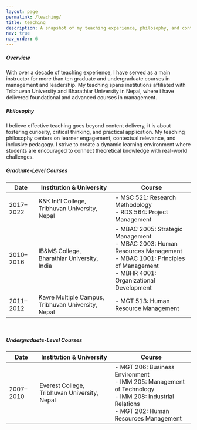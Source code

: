 ```yaml
---
layout: page
permalink: /teaching/
title: teaching
description: A snapshot of my teaching experience, philosophy, and contributions to higher education instruction.
nav: true
nav_order: 6
---
```


##### Overview
With over a decade of teaching experience, I have served as a main instructor for more than ten graduate and undergraduate courses in management and leadership. My teaching spans institutions affiliated with Tribhuvan University and Bharathiar University in Nepal, where i have delivered foundational and advanced courses in management.

##### Philosophy
I believe effective teaching goes beyond content delivery, it is about fostering curiosity, critical thinking, and practical application. My teaching philosophy centers on learner engagement, contextual relevance, and inclusive pedagogy. I strive to create a dynamic learning environment where students are encouraged to connect theoretical knowledge with real-world challenges.





##### Graduate-Level Courses

| Date        | Institution & University                             | Course                                                   |
|-------------|------------------------------------------------------|----------------------------------------------------------|
| 2017–2022   | K&K Int'l College, Tribhuvan University, Nepal       | - MSC 521: Research Methodology  <br> - RDS 564: Project Management |
| 2010–2016   | IB&MS College, Bharathiar University, India          | - MBAC 2005: Strategic Management  <br> - MBAC 2003: Human Resources Management  <br> - MBAC 1001: Principles of Management  <br> - MBHR 4001: Organizational Development |
| 2011–2012   | Kavre Multiple Campus, Tribhuvan University, Nepal   | - MGT 513: Human Resource Management                     |

<br/>

##### Undergraduate-Level Courses

| Date        | Institution & University                             | Course                                                   |
|-------------|------------------------------------------------------|----------------------------------------------------------|
| 2007–2010   | Everest College, Tribhuvan University, Nepal         | - MGT 206: Business Environment  <br> - IMM 205: Management of Technology  <br> - IMM 208: Industrial Relations  <br> - MGT 202: Human Resources Management |





